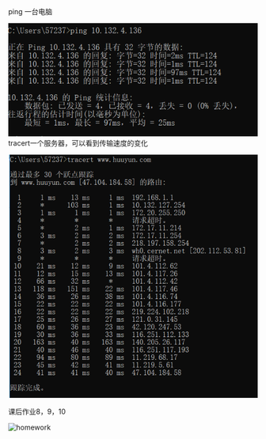 ping 一台电脑

![ping](https://github.com/KarenZhuu/computer-networking/blob/master/image/TIM%E6%88%AA%E5%9B%BE20190226220904.png?raw=true)
tracert一个服务器，可以看到传输速度的变化

![tracert](https://github.com/KarenZhuu/computer-networking/blob/master/image/TIM%E6%88%AA%E5%9B%BE20190226221410.png?raw=true)

课后作业8，9，10

![homework](https://github.com/KarenZhuu/computer-networking/blob/master/image/IMG_20190226_220636.jpg?raw=true)
